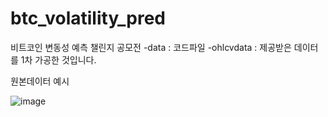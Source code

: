 # btc_volatility_pred
비트코인 변동성 예측 챌린지 공모전
-data : 코드파일
-ohlcvdata : 제공받은 데이터를 1차 가공한 것입니다.

원본데이터 예시

![image](https://github.com/99Taewankim/btc_volatility_pred/assets/108970545/3cb4c107-d0cf-4bc1-8dc5-5c255705d5fe)
